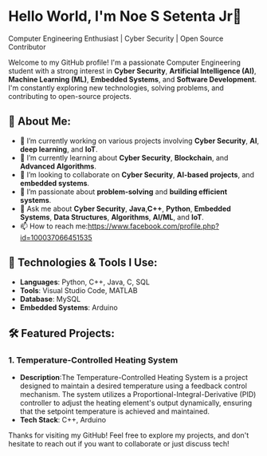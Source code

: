 # Hello World, I'm Noe S Setenta Jr👋
Computer Engineering Enthusiast | Cyber Security | Open Source Contributor

Welcome to my GitHub profile! I'm a passionate Computer Engineering student  with a strong interest in **Cyber Security**, **Artificial Intelligence (AI)**, **Machine Learning (ML)**, **Embedded Systems**, and **Software Development**. I'm constantly exploring new technologies, solving problems, and contributing to open-source projects.

## 🚀 About Me:
- 🔭 I’m currently working on various projects involving **Cyber Security**, **AI**, **deep learning**, and **IoT**.
- 🌱 I’m currently learning about **Cyber Security**, **Blockchain**, and **Advanced Algorithms**.
- 👯 I’m looking to collaborate on **Cyber Security**, **AI-based projects**, and **embedded systems**.
- 🤔 I’m passionate about **problem-solving** and **building efficient systems**.
- 💬 Ask me about **Cyber Security**, **Java**,**C++**, **Python**, **Embedded Systems**, **Data Structures**, **Algorithms**, **AI/ML**, and **IoT**.
- 📫 How to reach me:https://www.facebook.com/profile.php?id=100037066451535

## 🔧 Technologies & Tools I Use:
- **Languages**: Python, C++, Java, C, SQL
- **Tools**:  Visual Studio Code, MATLAB
- **Database**: MySQL
- **Embedded Systems**: Arduino


## 🛠️ Featured Projects:
### 1. **Temperature-Controlled Heating System**
   - **Description**:The Temperature-Controlled Heating System is a project designed to maintain a desired temperature using a feedback control mechanism. The system utilizes a Proportional-Integral-Derivative (PID) controller to adjust the heating element's output dynamically, ensuring that the setpoint temperature is achieved and maintained.
   - **Tech Stack**: C++, Arduino 

Thanks for visiting my GitHub! Feel free to explore my projects, and don't hesitate to reach out if you want to collaborate or just discuss tech!

